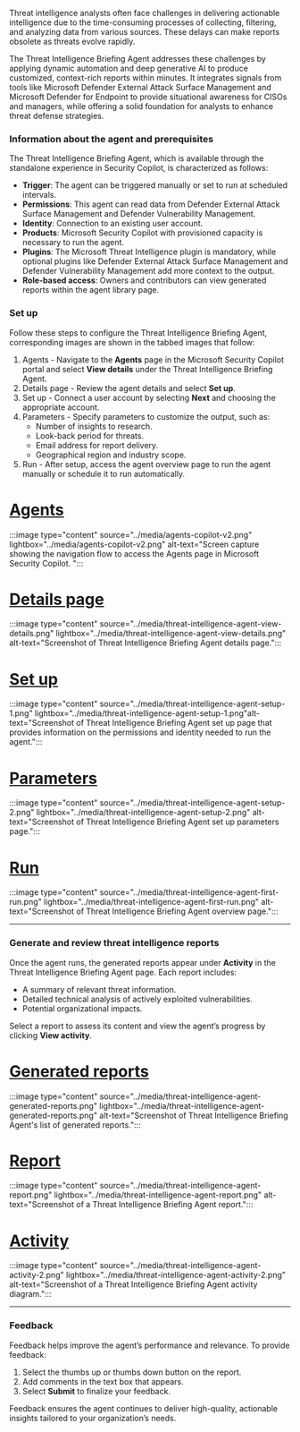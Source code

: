 
Threat intelligence analysts often face challenges in delivering actionable intelligence due to the time-consuming processes of collecting, filtering, and analyzing data from various sources. These delays can make reports obsolete as threats evolve rapidly.

The Threat Intelligence Briefing Agent addresses these challenges by applying dynamic automation and deep generative AI to produce customized, context-rich reports within minutes. It integrates signals from tools like Microsoft Defender External Attack Surface Management and Microsoft Defender for Endpoint to provide situational awareness for CISOs and managers, while offering a solid foundation for analysts to enhance threat defense strategies.

### Information about the agent and prerequisites

The Threat Intelligence Briefing Agent, which is available through the standalone experience in Security Copilot, is characterized as follows:

- **Trigger**: The agent can be triggered manually or set to run at scheduled intervals.
- **Permissions**: This agent can read data from Defender External Attack Surface Management and Defender Vulnerability Management.
- **Identity**: Connection to an existing user account.
- **Products**: Microsoft Security Copilot with provisioned capacity is necessary to run the agent.
- **Plugins**: The Microsoft Threat Intelligence plugin is mandatory, while optional plugins like Defender External Attack Surface Management and Defender Vulnerability Management add more context to the output.
- **Role-based access**: Owners and contributors can view generated reports within the agent library page.

### Set up

Follow these steps to configure the Threat Intelligence Briefing Agent, corresponding images are shown in the tabbed images that follow:

1. Agents - Navigate to the **Agents** page in the Microsoft Security Copilot portal and select **View details** under the Threat Intelligence Briefing Agent.
2. Details page - Review the agent details and select **Set up**.
3. Set up - Connect a user account by selecting **Next** and choosing the appropriate account.
4. Parameters - Specify parameters to customize the output, such as:
   - Number of insights to research.
   - Look-back period for threats.
   - Email address for report delivery.
   - Geographical region and industry scope.
5. Run - After setup, access the agent overview page to run the agent manually or schedule it to run automatically.

# [Agents](#tab/agents)
:::image type="content" source="../media/agents-copilot-v2.png" lightbox="../media/agents-copilot-v2.png" alt-text="Screen capture showing the navigation flow to access the Agents page in Microsoft Security Copilot. ":::

# [Details page](#tab/details-page)
:::image type="content" source="../media/threat-intelligence-agent-view-details.png" lightbox="../media/threat-intelligence-agent-view-details.png" alt-text="Screenshot of Threat Intelligence Briefing Agent details page.":::

# [Set up](#tab/set-up-agent)
:::image type="content" source="../media/threat-intelligence-agent-setup-1.png" lightbox="../media/threat-intelligence-agent-setup-1.png"alt-text="Screenshot of Threat Intelligence Briefing Agent set up page that provides information on the permissions and identity needed to run the agent.":::

# [Parameters](#tab/parameters)
:::image type="content" source="../media/threat-intelligence-agent-setup-2.png" lightbox="../media/threat-intelligence-agent-setup-2.png" alt-text="Screenshot of Threat Intelligence Briefing Agent set up parameters page.":::

# [Run](#tab/run)
:::image type="content" source="../media/threat-intelligence-agent-first-run.png" lightbox="../media/threat-intelligence-agent-first-run.png" alt-text="Screenshot of Threat Intelligence Briefing Agent overview page.":::

---

### Generate and review threat intelligence reports

Once the agent runs, the generated reports appear under **Activity** in the Threat Intelligence Briefing Agent page. Each report includes:

- A summary of relevant threat information.
- Detailed technical analysis of actively exploited vulnerabilities.
- Potential organizational impacts.

Select a report to assess its content and view the agent’s progress by clicking **View activity**.

# [Generated reports](#tab/generated-reports)
:::image type="content" source="../media/threat-intelligence-agent-generated-reports.png" lightbox="../media/threat-intelligence-agent-generated-reports.png" alt-text="Screenshot of Threat Intelligence Briefing Agent's list of generated reports.":::

# [Report](#tab/report)
:::image type="content" source="../media/threat-intelligence-agent-report.png" lightbox="../media/threat-intelligence-agent-report.png" alt-text="Screenshot of a Threat Intelligence Briefing Agent report.":::

# [Activity](#tab/activity)
:::image type="content" source="../media/threat-intelligence-agent-activity-2.png" lightbox="../media/threat-intelligence-agent-activity-2.png" alt-text="Screenshot of a Threat Intelligence Briefing Agent activity diagram.":::

---

### Feedback

Feedback helps improve the agent’s performance and relevance. To provide feedback:

1. Select the thumbs up or thumbs down button on the report.
2. Add comments in the text box that appears.
3. Select **Submit** to finalize your feedback.

Feedback ensures the agent continues to deliver high-quality, actionable insights tailored to your organization’s needs.
